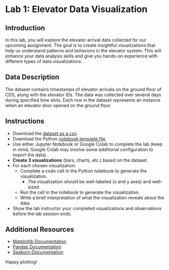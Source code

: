 # Lab 1: Elevator Data Visualization

## Introduction

In this lab, you will explore the elevator arrival data collected for our upcoming assignment. The goal is to create insightful visualizations that help us understand patterns and behaviors in the elevator system. This will enhance your data analysis skills and give you hands-on experience with different types of data visualizations.

## Data Description

The dataset contains timestamps of elevator arrivals on the ground floor of CDS, along with the elevator IDs. The data was collected over several days during specified time slots. Each row in the dataset represents an instance when an elevator door opened on the ground floor.

## Instructions

- Download the [dataset as a csv](https://docs.google.com/spreadsheets/d/1VepMqIvBq-_oqa1a4RXY7SlLz2GtK4DpJLnBnA7GKOU/export?format=csv&id=1VepMqIvBq-_oqa1a4RXY7SlLz2GtK4DpJLnBnA7GKOU&gid=1619357510).
- Download the Python [notebook template file](lab1.ipynb).
- Use either Jupyter Notebook or Google Colab to complete the lab (keep in mind, Google Colab may involve some additional configuration to import the data).
- **Create 3 visualizations** (bars, charts, etc.) based on the dataset.
- For each chosen visualization:
  - Complete a code cell in the Python notebook to generate the visualization.
    - The visualization should be well-labeled (x and y axes) and well-sized.
  - Run the cell in the notebook to generate the visualization.
  - Write a brief interpretation of what the visualization reveals about the data.
- Show the lab instructor your completed visualizations and observations before the lab session ends.

## Additional Resources

- [Matplotlib Documentation](https://matplotlib.org/stable/contents.html)
- [Pandas Documentation](https://pandas.pydata.org/pandas-docs/stable/)
- [Seaborn Documentation](https://seaborn.pydata.org/)

Happy plotting!